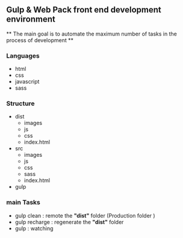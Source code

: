 
## Gulp & Web Pack front end development environment
** The main goal is to automate the maximum number of tasks in the process of development  **
### Languages
  - html
  - css
  - javascript
  - sass
  
### Structure 
  - dist
    - images
    - js
    - css
    - index.html
  - src
    - images
    - js
    - css
    - sass
    - index.html
  - gulp
  

### main Tasks
  - gulp clean     : remote the **"dist"** folder (Production folder )
  - gulp recharge  : regenerate the **"dist"** folder  
  - gulp           : watching

